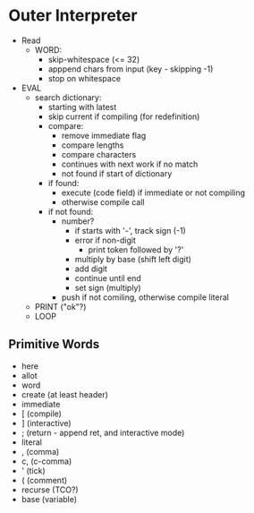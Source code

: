 # Outer Interpreter

- Read
  - WORD:
    - skip-whitespace (<= 32)
    - apppend chars from input (key - skipping -1)
    - stop on whitespace
- EVAL
  - search dictionary:
    - starting with latest
    - skip current if compiling (for redefinition)
    - compare:
      - remove immediate flag
      - compare lengths
      - compare characters
      - continues with next work if no match
      - not found if start of dictionary
    - if found:
      - execute (code field) if immediate or not compiling
      - otherwise compile call
    - if not found:
      - number?
        - if starts with '-', track sign (-1)
        - error if non-digit
          - print token followed by '?'
        - multiply by base (shift left digit)
        - add digit
        - continue until end
        - set sign (multiply)
      - push if not comiling, otherwise compile literal
  - PRINT ("ok"?)  
  - LOOP
            
## Primitive Words

- here
- allot
- word
- create (at least header)
- immediate
- [ (compile)
- ] (interactive)
- ; (return - append ret, and interactive mode)
- literal
- , (comma)
- c, (c-comma)
- ' (tick)
- ( (comment)
- recurse (TCO?)
- base (variable)